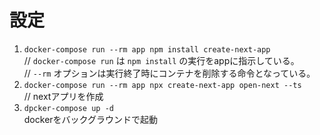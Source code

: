 # 設定
1. `docker-compose run --rm app npm install create-next-app`<br/>
// `docker-compose run` は `npm install` の実行をappに指示している。<br/>
// `--rm` オプションは実行終了時にコンテナを削除する命令となっている。
2. `docker-compose run --rm app npx create-next-app open-next --ts`<br/>
// nextアプリを作成
3. `dpcker-compose up -d`<br/>
dockerをバックグラウンドで起動